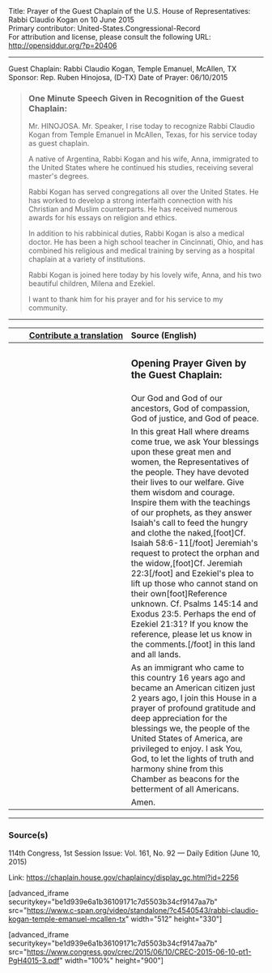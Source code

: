 <html>
<head></head>
<body>
Title: Prayer of the Guest Chaplain of the U.S. House of Representatives: Rabbi Claudio Kogan on 10 June 2015<br />
Primary contributor: United-States.Congressional-Record<br />
For attribution and license, please consult the following URL: <a href="http://opensiddur.org/?p=20406">http://opensiddur.org/?p=20406</a>
<p />
<hr />

Guest Chaplain: Rabbi Claudio Kogan, Temple Emanuel, McAllen, TX
Sponsor: Rep. Ruben Hinojosa, (D-TX)
Date of Prayer: 06/10/2015

<blockquote>
<h3>One Minute Speech Given in Recognition of the Guest Chaplain:</h3>
Mr. HINOJOSA. Mr. Speaker, I rise today to recognize Rabbi Claudio Kogan from Temple Emanuel in McAllen, Texas, for his service today as guest chaplain.

A native of Argentina, Rabbi Kogan and his wife, Anna, immigrated to the United States where he continued his studies, receiving several master's degrees.

Rabbi Kogan has served congregations all over the United States. He has worked to develop a strong interfaith connection with his Christian and Muslim counterparts. He has received numerous awards for his essays on religion and ethics.

In addition to his rabbinical duties, Rabbi Kogan is also a medical doctor. He has been a high school teacher in Cincinnati, Ohio, and has combined his religious and medical training by serving as a hospital chaplain at a variety of institutions.

Rabbi Kogan is joined here today by his lovely wife, Anna, and his two beautiful children, Milena and Ezekiel.

I want to thank him for his prayer and for his service to my community.
</blockquote>

<hr />

<table style="margin-left: auto;margin-right: auto;" class="draggable">
<thead><tr><th id="x" style="text-align: right;"><a href="/contributing/upload/">Contribute a translation</a></th><th style="text-align: left;">Source (English)</th></tr></thead>
<tbody>
<tr><td style="vertical-align:top;" width="46%">
<div class="liturgy"><span lang="he">

</span></div></td>
 
<td style="vertical-align:top;" width="53%">
<div class="english">
<h3>Opening Prayer Given by the Guest Chaplain:</h3>
</div></td></tr>


<tr><td style="vertical-align:top;" width="46%">
<div class="liturgy"><span lang="he">

</span></div></td>
 
<td style="vertical-align:top;" width="53%">
<div class="english">
Our God and God of our ancestors, 
God of compassion, 
God of justice, 
and God of peace.
</div></td></tr>


<tr><td style="vertical-align:top;" width="46%">
<div class="liturgy"><span lang="he">

</span></div></td>
 
<td style="vertical-align:top;" width="53%">
<div class="english">
In this great Hall where dreams come true, 
we ask Your blessings upon these great men and women, 
the Representatives of the people. 
They have devoted their lives to our welfare. 
Give them wisdom and courage. 
Inspire them with the teachings of our prophets, 
as they answer Isaiah's call 
to feed the hungry and clothe the naked,[foot]Cf. Isaiah 58:6-11[/foot]
Jeremiah's request 
to protect the orphan and the widow,[foot]Cf. Jeremiah 22:3[/foot]
and Ezekiel's plea 
to lift up those who cannot stand on their own[foot]Reference unknown. Cf. Psalms 145:14 and Exodus 23:5. Perhaps the end of Ezekiel 21:31? If you know the reference, please let us know in the comments.[/foot]
in this land 
and all lands.
</div></td></tr>


<tr><td style="vertical-align:top;" width="46%">
<div class="liturgy"><span lang="he">

</span></div></td>
 
<td style="vertical-align:top;" width="53%">
<div class="english">
As an immigrant who came to this country 16 years ago 
and became an American citizen just 2 years ago, 
I join this House in a prayer 
of profound gratitude and deep appreciation 
for the blessings we, 
the people of the United States of America, 
are privileged to enjoy. 
I ask You, God, 
to let the lights of truth and harmony 
shine from this Chamber 
as beacons for the betterment of all Americans.
</div></td></tr>


<tr><td style="vertical-align:top;" width="46%">
<div class="liturgy"><span lang="he">

</span></div></td>
 
<td style="vertical-align:top;" width="53%">
<div class="english">
Amen.
</div></td></tr>
</tbody></table>

<hr />

<h3>Source(s)</h3>

114th Congress, 1st Session
Issue: Vol. 161, No. 92 — Daily Edition (June 10, 2015)

Link: <a href="https://chaplain.house.gov/chaplaincy/display_gc.html?id=2256">https://chaplain.house.gov/chaplaincy/display_gc.html?id=2256</a>

[advanced_iframe securitykey="be1d939e6a1b36109171c7d5503b34cf9147aa7b" src="https://www.c-span.org/video/standalone/?c4540543/rabbi-claudio-kogan-temple-emanuel-mcallen-tx" width="512" height="330"]

[advanced_iframe securitykey="be1d939e6a1b36109171c7d5503b34cf9147aa7b" src="https://www.congress.gov/crec/2015/06/10/CREC-2015-06-10-pt1-PgH4015-3.pdf" width="100%" height="900"]
</body>
</html>